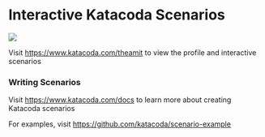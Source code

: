 # Interactive Katacoda Scenarios

[![](http://shields.katacoda.com/katacoda/theamit/count.svg)](https://www.katacoda.com/theamit "Get your profile on Katacoda.com")

Visit https://www.katacoda.com/theamit to view the profile and interactive scenarios

### Writing Scenarios
Visit https://www.katacoda.com/docs to learn more about creating Katacoda scenarios

For examples, visit https://github.com/katacoda/scenario-example

